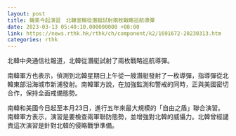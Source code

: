 ```yaml
---
layout: post
title: 韓美今起演習　北韓宣稱從潛艇試射兩枚戰略巡航導彈
date: 2023-03-13 05:40:10.000000000 +08:00
link: https://news.rthk.hk/rthk/ch/component/k2/1691672-20230313.htm
categories: rthk
---
```


北韓中央通信社報道，北韓從潛艇試射了兩枚戰略巡航導彈。

南韓軍方也表示，偵測到北韓星期日上午從一艘潛艇發射了一枚導彈，指導彈從北韓東部沿海城市新浦發射。南韓軍方說，在加強監測和警戒的同時，正與美國密切合作，保持全面戒備態勢。

南韓和美國今日起至本月23日，進行五年來最大規模的「自由之盾」聯合演習。南韓軍方表示，演習是要檢查兩軍聯防態勢，並增強對北韓的威懾力。北韓曾經譴責這次演習是針對北韓的侵略戰爭準備。
